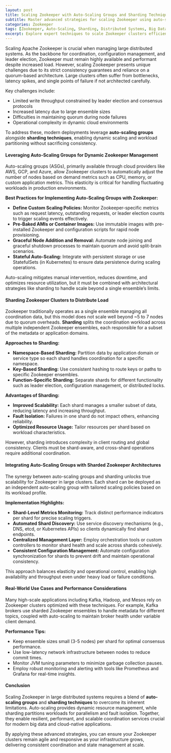 ```yaml
---
layout: post  
title: Scaling Zookeeper with Auto-Scaling Groups and Sharding Techniques for Large Clusters  
subtitle: Master advanced strategies for scaling Zookeeper using auto-scaling groups and sharding to optimize performance in large distributed systems  
categories: Zookeeper  
tags: [Zookeeper, Auto-Scaling, Sharding, Distributed Systems, Big Data, Cloud Computing, Kubernetes]  
excerpt: Explore expert techniques to scale Zookeeper clusters efficiently with auto-scaling groups and sharding, enhancing reliability and performance in large-scale distributed environments.  
---
```

Scaling Apache Zookeeper is crucial when managing large distributed systems. As the backbone for coordination, configuration management, and leader election, Zookeeper must remain highly available and performant despite increased load. However, scaling Zookeeper presents unique challenges due to its strict consistency guarantees and reliance on a quorum-based architecture. Large clusters often suffer from bottlenecks, latency spikes, and single points of failure if not architected carefully.

Key challenges include:

- Limited write throughput constrained by leader election and consensus protocols  
- Increased latency due to large ensemble sizes  
- Difficulties in maintaining quorum during node failures  
- Operational complexity in dynamic cloud environments  

To address these, modern deployments leverage **auto-scaling groups** alongside **sharding techniques**, enabling dynamic scaling and workload partitioning without sacrificing consistency.

#### Leveraging Auto-Scaling Groups for Dynamic Zookeeper Management

Auto-scaling groups (ASGs), primarily available through cloud providers like AWS, GCP, and Azure, allow Zookeeper clusters to automatically adjust the number of nodes based on demand metrics such as CPU, memory, or custom application metrics. This elasticity is critical for handling fluctuating workloads in production environments.

**Best Practices for Implementing Auto-Scaling Groups with Zookeeper:**

- **Define Custom Scaling Policies:** Monitor Zookeeper-specific metrics such as request latency, outstanding requests, or leader election counts to trigger scaling events effectively.  
- **Pre-Baked AMIs or Container Images:** Use immutable images with pre-installed Zookeeper and configuration scripts for rapid node provisioning.  
- **Graceful Node Addition and Removal:** Automate node joining and graceful shutdown processes to maintain quorum and avoid split-brain scenarios.  
- **Stateful Auto-Scaling:** Integrate with persistent storage or use StatefulSets (in Kubernetes) to ensure data persistence during scaling operations.  

Auto-scaling mitigates manual intervention, reduces downtime, and optimizes resource utilization, but it must be combined with architectural strategies like sharding to handle scale beyond a single ensemble’s limits.

#### Sharding Zookeeper Clusters to Distribute Load

Zookeeper traditionally operates as a single ensemble managing all coordination data, but this model does not scale well beyond ~5 to 7 nodes due to quorum overheads. **Sharding** splits the coordination workload across multiple independent Zookeeper ensembles, each responsible for a subset of the metadata or application domains.

**Approaches to Sharding:**

- **Namespace-Based Sharding:** Partition data by application domain or service type so each shard handles coordination for a specific namespace.  
- **Key-Based Sharding:** Use consistent hashing to route keys or paths to specific Zookeeper ensembles.  
- **Function-Specific Sharding:** Separate shards for different functionality such as leader election, configuration management, or distributed locks.

**Advantages of Sharding:**

- **Improved Scalability:** Each shard manages a smaller subset of data, reducing latency and increasing throughput.  
- **Fault Isolation:** Failures in one shard do not impact others, enhancing reliability.  
- **Optimized Resource Usage:** Tailor resources per shard based on workload characteristics.

However, sharding introduces complexity in client routing and global consistency. Clients must be shard-aware, and cross-shard operations require additional coordination.

#### Integrating Auto-Scaling Groups with Sharded Zookeeper Architectures

The synergy between auto-scaling groups and sharding unlocks true scalability for Zookeeper in large clusters. Each shard can be deployed as an independent auto-scaling group with tailored scaling policies based on its workload profile.

**Implementation Highlights:**

- **Shard-Level Metrics Monitoring:** Track distinct performance indicators per shard for precise scaling triggers.  
- **Automated Shard Discovery:** Use service discovery mechanisms (e.g., DNS, etcd, or Kubernetes APIs) so clients dynamically find shard endpoints.  
- **Centralized Management Layer:** Employ orchestration tools or custom controllers to monitor shard health and scale across shards cohesively.  
- **Consistent Configuration Management:** Automate configuration synchronization for shards to prevent drift and maintain operational consistency.

This approach balances elasticity and operational control, enabling high availability and throughput even under heavy load or failure conditions.

#### Real-World Use Cases and Performance Considerations

Many high-scale applications including Kafka, Hadoop, and Mesos rely on Zookeeper clusters optimized with these techniques. For example, Kafka brokers use sharded Zookeeper ensembles to handle metadata for different topics, coupled with auto-scaling to maintain broker health under variable client demand.

**Performance Tips:**

- Keep ensemble sizes small (3-5 nodes) per shard for optimal consensus performance.  
- Use low-latency network infrastructure between nodes to reduce commit times.  
- Monitor JVM tuning parameters to minimize garbage collection pauses.  
- Employ robust monitoring and alerting with tools like Prometheus and Grafana for real-time insights.

#### Conclusion

Scaling Zookeeper in large distributed systems requires a blend of **auto-scaling groups** and **sharding techniques** to overcome its inherent limitations. Auto-scaling provides dynamic resource management, while sharding partitions workloads for parallelism and fault isolation. Together, they enable resilient, performant, and scalable coordination services crucial for modern big data and cloud-native applications.

By applying these advanced strategies, you can ensure your Zookeeper clusters remain agile and responsive as your infrastructure grows, delivering consistent coordination and state management at scale.

